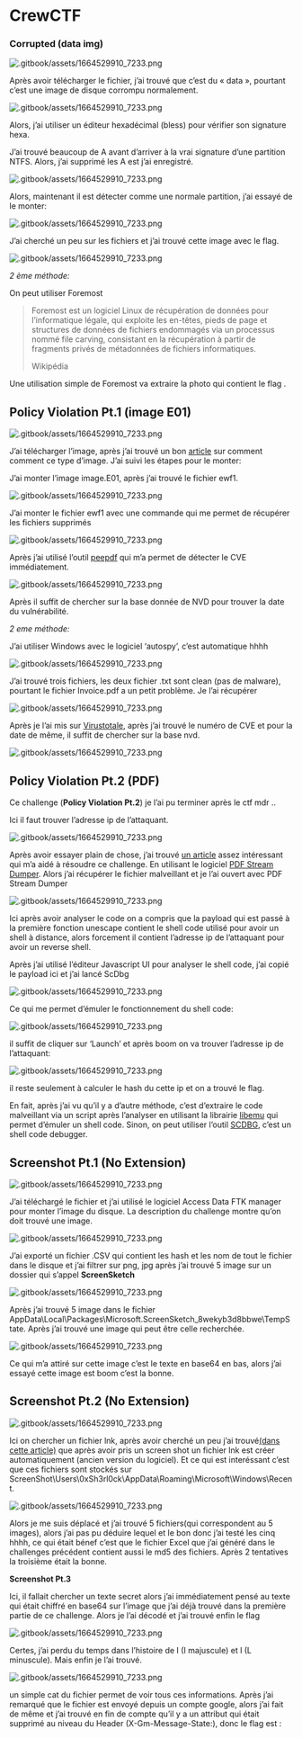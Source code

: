 # CrewCTF

### **Corrupted (data img)**

![.gitbook/assets/1664529910_7233.png](https://cyberseclwahch.files.wordpress.com/2022/04/image-108.png?w=625)

Après avoir télécharger le fichier, j’ai trouvé que c’est du « data », pourtant c’est une image de disque corrompu normalement.

![.gitbook/assets/1664529910_7233.png](https://cyberseclwahch.files.wordpress.com/2022/04/image-102.png?w=301)

Alors, j’ai utiliser un éditeur hexadécimal (bless) pour vérifier son signature hexa.

J’ai trouvé beaucoup de A avant d’arriver à la vrai signature d’une partition NTFS. Alors, j’ai supprimé les A est j’ai enregistré.

![.gitbook/assets/1664529910_7233.png](https://cyberseclwahch.files.wordpress.com/2022/04/image-105.png?w=1024)

Alors, maintenant il est détecter comme une normale partition, j’ai essayé de le monter:

![.gitbook/assets/1664529910_7233.png](https://cyberseclwahch.files.wordpress.com/2022/04/image-107.png?w=1024)

J’ai cherché un peu sur les fichiers et j’ai trouvé cette image avec le flag.

![.gitbook/assets/1664529910_7233.png](https://cyberseclwahch.files.wordpress.com/2022/04/image-106.png?w=297)

_2 ème méthode:_

On peut utiliser Foremost

> Foremost est un logiciel Linux de récupération de données pour l’informatique légale, qui exploite les en-têtes, pieds de page et structures de données de fichiers endommagés via un processus nommé file carving, consistant en la récupération à partir de fragments privés de métadonnées de fichiers informatiques.
>
> Wikipédia

Une utilisation simple de Foremost va extraire la photo qui contient le flag .

## **Policy Violation Pt.1 (image E01)**

![.gitbook/assets/1664529910_7233.png](https://cyberseclwahch.files.wordpress.com/2022/04/image-109.png?w=622)

J’ai télécharger l’image, après j’ai trouvé un bon [article](https://andreafortuna.org/2018/04/11/how-to-mount-an-ewf-image-file-e01-on-linux/) sur comment comment ce type d’image. J’ai suivi les étapes pour le monter:

J’ai monter l’image image.E01, après j’ai trouvé le fichier ewf1.

![.gitbook/assets/1664529910_7233.png](https://cyberseclwahch.files.wordpress.com/2022/04/image-112.png?w=497)

J’ai monter le fichier ewf1 avec une commande qui me permet de récupérer les fichiers supprimés

![.gitbook/assets/1664529910_7233.png](https://cyberseclwahch.files.wordpress.com/2022/04/image-113.png?w=1024)

Après j’ai utilisé l’outil [peepdf](https://github.com/jesparza/peepdf) qui m’a permet de détecter le CVE immédiatement.

![.gitbook/assets/1664529910_7233.png](https://cyberseclwahch.files.wordpress.com/2022/04/image-114.png?w=868)

Après il suffit de chercher sur la base donnée de NVD pour trouver la date du vulnérabilité.

_2 eme méthode:_

J’ai utiliser Windows avec le logiciel ‘autospy’, c’est automatique hhhh

![.gitbook/assets/1664529910_7233.png](https://cyberseclwahch.files.wordpress.com/2022/04/image-115.png?w=1024)

J’ai trouvé trois fichiers, les deux fichier .txt sont clean (pas de malware), pourtant le fichier Invoice.pdf a un petit problème. Je l’ai récupérer

![.gitbook/assets/1664529910_7233.png](https://cyberseclwahch.files.wordpress.com/2022/04/image-116.png?w=382)

Après je l’ai mis sur [Virustotale](https://www.virustotal.com/gui/file/a1427cea9075350a8f60839c9244c8470c4c5ee996257f34d6195243b91e8c3d), après j’ai trouvé le numéro de CVE et pour la date de même, il suffit de chercher sur la base nvd.

![.gitbook/assets/1664529910_7233.png](https://cyberseclwahch.files.wordpress.com/2022/04/image-117.png?w=1024)

## **Policy Violation Pt.2 (PDF)**

Ce challenge (**Policy Violation Pt.2**) je l’ai pu terminer après le ctf mdr ..

Ici il faut trouver l’adresse ip de l’attaquant.

![.gitbook/assets/1664529910_7233.png](https://cyberseclwahch.files.wordpress.com/2022/04/image-118.png?w=617)

Après avoir essayer plain de chose, j’ai trouvé [un article](https://www.adlice.com/fr/infected-pdf-extract-payload/) assez intéressant qui m’a aidé à résoudre ce challenge. En utilisant le logiciel [PDF Stream Dumper](http://sandsprite.com/blogs/index.php?pid=57\&uid=7). Alors j’ai récupérer le fichier malveillant et je l’ai ouvert avec PDF Stream Dumper

![.gitbook/assets/1664529910_7233.png](https://cyberseclwahch.files.wordpress.com/2022/04/image-119.png?w=1024)

Ici après avoir analyser le code on a compris que la payload qui est passé à la première fonction unescape contient le shell code utilisé pour avoir un shell à distance, alors forcement il contient l’adresse ip de l’attaquant pour avoir un reverse shell.

Après j’ai utilisé l’éditeur Javascript UI pour analyser le shell code, j’ai copié le payload ici et j’ai lancé ScDbg

![.gitbook/assets/1664529910_7233.png](https://cyberseclwahch.files.wordpress.com/2022/04/image-121.png?w=1024)

Ce qui me permet d’émuler le fonctionnement du shell code:

![.gitbook/assets/1664529910_7233.png](https://cyberseclwahch.files.wordpress.com/2022/04/image-122.png?w=840)

il suffit de cliquer sur ‘Launch’ et après boom on va trouver l’adresse ip de l’attaquant:

![.gitbook/assets/1664529910_7233.png](https://cyberseclwahch.files.wordpress.com/2022/04/image-123.png?w=907)

il reste seulement à calculer le hash du cette ip et on a trouvé le flag.

En fait, après j’ai vu qu’il y a d’autre méthode, c’est d’extraire le code malveillant via un script après l’analyser en utilisant la librairie  [libemu](https://github.com/buffer/libemu) qui permet d’émuler un shell code. Sinon, on peut utiliser l’outil [SCDBG](https://github.com/dzzie/SCDBG), c’est un shell code debugger.

## **Screenshot Pt.1 (No Extension)**

![.gitbook/assets/1664529910_7233.png](https://cyberseclwahch.files.wordpress.com/2022/04/image-124.png?w=618)

J’ai téléchargé le fichier et j’ai utilisé le logiciel Access Data FTK manager pour monter l’image du disque. La description du challenge montre qu’on doit trouvé une image.

![.gitbook/assets/1664529910_7233.png](https://cyberseclwahch.files.wordpress.com/2022/04/image-126.png?w=608)

J’ai exporté un fichier .CSV qui contient les hash et les nom de tout le fichier dans le disque et j’ai filtrer sur png, jpg après j’ai trouvé 5 image sur un dossier qui s’appel **ScreenSketch**

![.gitbook/assets/1664529910_7233.png](https://cyberseclwahch.files.wordpress.com/2022/04/image-125.png?w=1024)

Après j’ai trouvé 5 image dans le fichier AppData\Local\Packages\Microsoft.ScreenSketch\_8wekyb3d8bbwe\TempState. Après j’ai trouvé une image qui peut être celle recherchée.

![.gitbook/assets/1664529910_7233.png](https://cyberseclwahch.files.wordpress.com/2022/04/image-127.png?w=1024)

Ce qui m’a attiré sur cette image c’est le texte en base64 en bas, alors j’ai essayé cette image est boom c’est la bonne.

## **Screenshot Pt.2 (No Extension)**

![.gitbook/assets/1664529910_7233.png](https://cyberseclwahch.files.wordpress.com/2022/04/image-128.png?w=617)

Ici on chercher un fichier lnk, après avoir cherché un peu j’ai trouvé[(dans cette article)](https://thinkdfir.com/category/uncategorized/) que après avoir pris un screen shot un fichier lnk est créer automatiquement (ancien version du logiciel). Et ce qui est interéssant c’est que ces fichiers sont stockés sur ScreenShot\Users\0xSh3rl0ck\AppData\Roaming\Microsoft\Windows\Recent.

![.gitbook/assets/1664529910_7233.png](https://cyberseclwahch.files.wordpress.com/2022/04/image-129.png?w=1024)

Alors je me suis déplacé et j’ai trouvé 5 fichiers(qui correspondent au 5 images), alors j’ai pas pu déduire lequel et le bon donc j’ai testé les cinq hhhh, ce qui était bénef c’est que le fichier Excel que j’ai généré dans le challenges précédent contient aussi le md5 des fichiers. Après 2 tentatives la troisième était la bonne.

**Screenshot Pt.3**

Ici, il fallait chercher un texte secret alors j’ai immédiatement pensé au texte qui était chiffré en base64 sur l’image que j’ai déjà trouvé dans la première partie de ce challenge. Alors je l’ai décodé et j’ai trouvé enfin le flag

![.gitbook/assets/1664529910_7233.png](https://cyberseclwahch.files.wordpress.com/2022/04/image-130.png?w=905)

Certes, j’ai perdu du temps dans l’histoire de I (I majuscule) et l (L minuscule). Mais enfin je l’ai trouvé.

![.gitbook/assets/1664529910_7233.png](https://cyberseclwahch.files.wordpress.com/2022/04/image-132.png?w=1024)

un simple cat du fichier permet de voir tous ces informations. Après j’ai remarqué que le fichier est envoyé depuis un compte google, alors j’ai fait de même et j’ai trouvé en fin de compte qu’il y a un attribut qui était supprimé au niveau du Header (X-Gm-Message-State:), donc le flag est :
